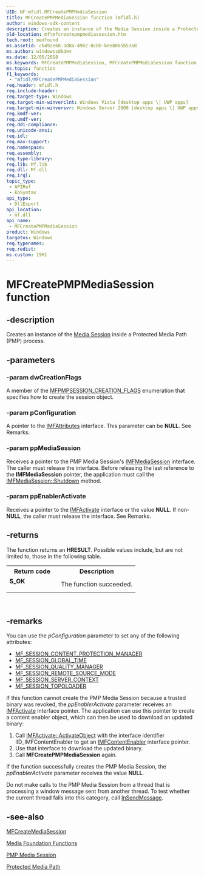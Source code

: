 ```yaml
---
UID: NF:mfidl.MFCreatePMPMediaSession
title: MFCreatePMPMediaSession function (mfidl.h)
author: windows-sdk-content
description: Creates an instance of the Media Session inside a Protected Media Path (PMP) process.
old-location: mf\mfcreatepmpmediasession.htm
tech.root: medfound
ms.assetid: cb492e68-3d8a-49b2-8c0b-bee8065b53a8
ms.author: windowssdkdev
ms.date: 12/05/2018
ms.keywords: MFCreatePMPMediaSession, MFCreatePMPMediaSession function [Media Foundation], cb492e68-3d8a-49b2-8c0b-bee8065b53a8, mf.mfcreatepmpmediasession, mfidl/MFCreatePMPMediaSession
ms.topic: function
f1_keywords: 
 - "mfidl/MFCreatePMPMediaSession"
req.header: mfidl.h
req.include-header: 
req.target-type: Windows
req.target-min-winverclnt: Windows Vista [desktop apps \| UWP apps]
req.target-min-winversvr: Windows Server 2008 [desktop apps \| UWP apps]
req.kmdf-ver: 
req.umdf-ver: 
req.ddi-compliance: 
req.unicode-ansi: 
req.idl: 
req.max-support: 
req.namespace: 
req.assembly: 
req.type-library: 
req.lib: Mf.lib
req.dll: Mf.dll
req.irql: 
topic_type:
 - APIRef
 - kbSyntax
api_type:
 - DllExport
api_location:
 - mf.dll
api_name:
 - MFCreatePMPMediaSession
product: Windows
targetos: Windows
req.typenames: 
req.redist: 
ms.custom: 19H1
---
```


# MFCreatePMPMediaSession function


## -description


Creates an instance of the <a href="https://docs.microsoft.com/windows/desktop/medfound/media-session">Media Session</a> inside a Protected Media Path (PMP) process.
        


## -parameters




### -param dwCreationFlags

A member of the <a href="https://docs.microsoft.com/windows/desktop/api/mfidl/ne-mfidl-mfpmpsession_creation_flags">MFPMPSESSION_CREATION_FLAGS</a> enumeration that specifies how to create the session object.
          


### -param pConfiguration

A pointer to the <a href="https://docs.microsoft.com/windows/desktop/api/mfobjects/nn-mfobjects-imfattributes">IMFAttributes</a> interface. This parameter can be <b>NULL</b>. See Remarks.
          


### -param ppMediaSession

Receives a pointer to the PMP Media Session's <a href="https://docs.microsoft.com/windows/desktop/api/mfidl/nn-mfidl-imfmediasession">IMFMediaSession</a> interface. The caller must release the interface. Before releasing the last reference to the <b>IMFMediaSession</b> pointer, the application must call the <a href="https://docs.microsoft.com/windows/desktop/api/mfidl/nf-mfidl-imfmediasession-shutdown">IMFMediaSession::Shutdown</a> method.
          


### -param ppEnablerActivate

Receives a pointer to the <a href="https://docs.microsoft.com/windows/desktop/api/mfobjects/nn-mfobjects-imfactivate">IMFActivate</a> interface or the value <b>NULL</b>. If non-<b>NULL</b>, the caller must release the interface. See Remarks.
          


## -returns



The function returns an <b>HRESULT</b>. Possible values include, but are not limited to, those in the following table.
          

<table>
<tr>
<th>Return code</th>
<th>Description</th>
</tr>
<tr>
<td width="40%">
<dl>
<dt><b>S_OK</b></dt>
</dl>
</td>
<td width="60%">
The function succeeded.

</td>
</tr>
</table>
 




## -remarks



You can use the <i>pConfiguration</i> parameter to set any of the following attributes:

<ul>
<li>
<a href="https://docs.microsoft.com/windows/desktop/medfound/mf-session-content-protection-manager-attribute">MF_SESSION_CONTENT_PROTECTION_MANAGER</a>
</li>
<li>
<a href="https://docs.microsoft.com/windows/desktop/medfound/mf-session-global-time-attribute">MF_SESSION_GLOBAL_TIME</a>
</li>
<li>
<a href="https://docs.microsoft.com/windows/desktop/medfound/mf-session-quality-manager-attribute">MF_SESSION_QUALITY_MANAGER</a>
</li>
<li>
<a href="https://docs.microsoft.com/windows/desktop/medfound/mf-session-remote-source-mode-attribute">MF_SESSION_REMOTE_SOURCE_MODE</a>
</li>
<li>
<a href="https://docs.microsoft.com/windows/desktop/medfound/mf-session-server-context-attribute">MF_SESSION_SERVER_CONTEXT</a>
</li>
<li>
<a href="https://docs.microsoft.com/windows/desktop/medfound/mf-session-topoloader-attribute">MF_SESSION_TOPOLOADER</a>
</li>
</ul>
If this function cannot create the PMP Media Session because a trusted binary was revoked, the <i>ppEnablerActivate</i> parameter receives an <a href="https://docs.microsoft.com/windows/desktop/api/mfobjects/nn-mfobjects-imfactivate">IMFActivate</a> interface pointer. The application can use this pointer to create a content enabler object, which can then be used to download an updated binary:

<ol>
<li>Call <a href="https://docs.microsoft.com/windows/desktop/api/mfobjects/nf-mfobjects-imfactivate-activateobject">IMFActivate::ActivateObject</a> with the interface identifier IID_IMFContentEnabler to get an <a href="https://docs.microsoft.com/windows/desktop/api/mfidl/nn-mfidl-imfcontentenabler">IMFContentEnabler</a> interface pointer.
          </li>
<li>Use that interface to download the updated binary.
          </li>
<li>Call <b>MFCreatePMPMediaSession</b> again.
          </li>
</ol>
If the function successfully creates the PMP Media Session, the <i>ppEnablerActivate</i> parameter receives the value <b>NULL</b>.

Do not make calls to the PMP Media Session from a thread that is processing a window message sent from another thread. To test whether the current thread falls into this category, call <a href="https://docs.microsoft.com/windows/desktop/api/winuser/nf-winuser-insendmessage">InSendMessage</a>.




## -see-also




<a href="https://docs.microsoft.com/windows/desktop/api/mfidl/nf-mfidl-mfcreatemediasession">MFCreateMediaSession</a>



<a href="https://docs.microsoft.com/windows/desktop/medfound/media-foundation-functions">Media Foundation Functions</a>



<a href="https://docs.microsoft.com/windows/desktop/medfound/pmp-media-session">PMP Media Session</a>



<a href="https://docs.microsoft.com/windows/desktop/medfound/protected-media-path">Protected Media Path</a>
 

 

